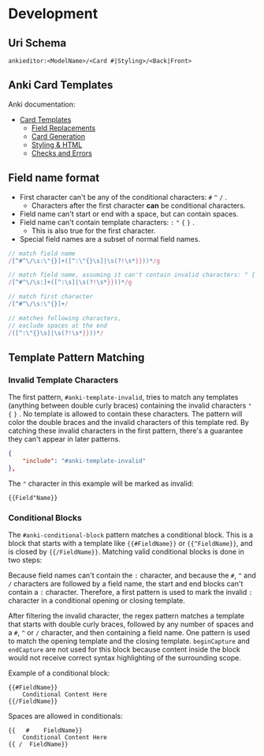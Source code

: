 # Development

##  Uri Schema
`ankieditor:<ModelName>/<Card #|Styling>/<Back|Front>`

## Anki Card Templates
Anki documentation:
- [Card Templates](https://docs.ankiweb.net/templates/intro.html)
  - [Field Replacements](https://docs.ankiweb.net/templates/fields.html)
  - [Card Generation](https://docs.ankiweb.net/templates/generation.html)
  - [Styling & HTML](https://docs.ankiweb.net/templates/generation.html)
  - [Checks and Errors](https://docs.ankiweb.net/templates/errors.html)

## Field name format

- First character can't be any of the conditional characters: `#` `^` `/` .
  - Characters after the first character **can** be conditional characters.
- Field name can't start or end with a space, but can contain spaces.
- Field name can't contain template characters: `:` `"` `{` `}` .
  - This is also true for the first character.
- Special field names are a subset of normal field names.

```javascript
// match field name
/[^#^\/\s:\"{}]+([^:\"{}\s]|\s(?!\s*}}))*/g

// match field name, assuming it can't contain invalid characters: " { }
/[^#^\/\s:]+([^:\s]|\s(?!\s*}}))*/g

// match first character
/[^#^\/\s:\"{}]+/

// matches following characters, 
// exclude spaces at the end
/([^:\"{}\s]|\s(?!\s*}}))*/
```

## Template Pattern Matching

### Invalid Template Characters

The first pattern, `#anki-template-invalid`, tries to match any templates (anything between double curly braces) containing the invalid characters `"` `{` `}` . 
No template is allowed to contain these characters.
The pattern will color the double braces and the invalid characters of this template red.
By catching these invalid characters in the first pattern, there's a guarantee they can't appear in later patterns.

```json
{
    "include": "#anki-template-invalid"
},
```

The `"` character in this example will be marked as invalid:
```
{{Field"Name}}
```

### Conditional Blocks

The `#anki-conditional-block` pattern matches a conditional block.
This is a block that starts with a template like `{{#FieldName}}` or `{{^FieldName}}`, and is closed by `{{/FieldName}}`. Matching valid conditional blocks is done in two steps:

Because field names can't contain the `:` character, and because the `#`, `^` and `/` characters are followed by a field name, the start and end blocks can't contain a `:` character.
Therefore, a first pattern is used to mark the invalid `:` character in a conditional opening or closing template.

After filtering the invalid character, the regex pattern matches a template that starts with double curly braces, followed by any number of spaces and a `#`, `^` or `/` character, and then containing a field name.
One pattern is used to match the opening template and the closing template.
`beginCapture` and `endCapture` are not used for this block because content inside the block would not receive correct syntax highlighting of the surrounding scope.

Example of a conditional block:

```
{{#FieldName}}
    Conditional Content Here
{{/FieldName}}
```

Spaces are allowed in conditionals:

```
{{   #    FieldName}}
    Conditional Content Here
{{ /  FieldName}}
```

